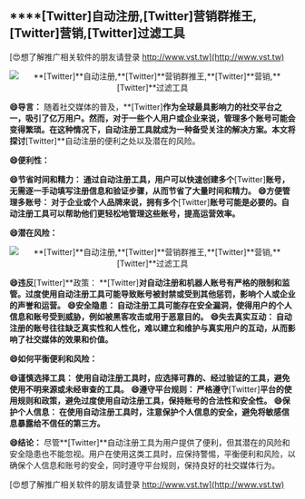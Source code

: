 ## ****[Twitter]**自动注册,**[Twitter]**营销群推王,**[Twitter]**营销,**[Twitter]**过滤工具**

[😍想了解推广相关软件的朋友请登录 http://www.vst.tw](http://www.vst.tw)

 <center><img src="https://vst.tw/MP4/tuiguang/png/6.png" alt="**[Twitter]**自动注册,**[Twitter]**营销群推王,**[Twitter]**营销,**[Twitter]**过滤工具"></center>

**😄导言：**
随着社交媒体的普及，**[Twitter]**作为全球最具影响力的社交平台之一，吸引了亿万用户。然而，对于一些个人用户或企业来说，管理多个账号可能会变得繁琐。在这种情况下，自动注册工具就成为一种备受关注的解决方案。本文将探讨**[Twitter]**自动注册的便利之处以及潜在的风险。

**😄便利性：**

**😄节省时间和精力： 通过自动注册工具，用户可以快速创建多个**[Twitter]**账号，无需逐一手动填写注册信息和验证步骤，从而节省了大量时间和精力。**
**😄方便管理多账号： 对于企业或个人品牌来说，拥有多个**[Twitter]**账号可能是必要的。自动注册工具可以帮助他们更轻松地管理这些账号，提高运营效率。**

**😄潜在风险：**

 <center><img src="https://vst.tw/MP4/tuiguang/png/5.png" alt="**[Twitter]**自动注册,**[Twitter]**营销群推王,**[Twitter]**营销,**[Twitter]**过滤工具"></center>

**😄违反**[Twitter]**政策： **[Twitter]**对自动注册和机器人账号有严格的限制和监管。过度使用自动注册工具可能导致账号被封禁或受到其他惩罚，影响个人或企业的声誉和运营。**
**😄安全隐患： 自动注册工具可能存在安全漏洞，使得用户的个人信息和账号受到威胁，例如被黑客攻击或用于恶意目的。**
**😄失去真实互动： 自动注册的账号往往缺乏真实性和人性化，难以建立和维护与真实用户的互动，从而影响了社交媒体的效果和价值。**

**😄如何平衡便利和风险：**

**😄谨慎选择工具： 使用自动注册工具时，应选择可靠的、经过验证的工具，避免使用不明来源或未经审查的工具。**
**😄遵守平台规则： 严格遵守**[Twitter]**平台的使用规则和政策，避免过度使用自动注册工具，保持账号的合法性和安全性。**
**😄保护个人信息： 在使用自动注册工具时，注意保护个人信息的安全，避免将敏感信息暴露给不信任的第三方。**

**😄结论：**
尽管**[Twitter]**自动注册工具为用户提供了便利，但其潜在的风险和安全隐患也不能忽视。用户在使用这类工具时，应保持警惕，平衡便利和风险，以确保个人信息和账号的安全，同时遵守平台规则，保持良好的社交媒体行为。

[😍想了解推广相关软件的朋友请登录 http://www.vst.tw](http://www.vst.tw)



